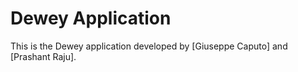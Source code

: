 # Dewey Application

This is the Dewey application developed by [Giuseppe Caputo] and [Prashant Raju].